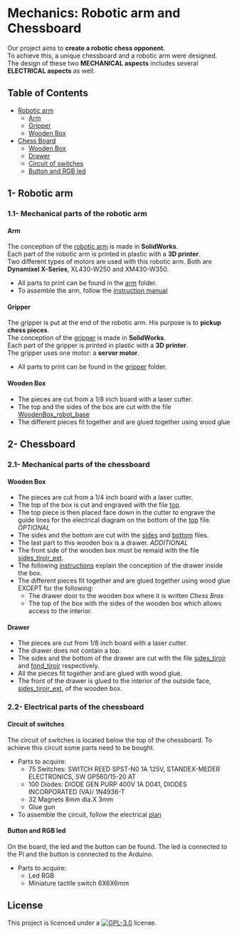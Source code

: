 # Mechanics: Robotic arm and Chessboard
Our project aims to **create a robotic chess opponent**. <br> To achieve this, a unique chessboard and a robotic arm were designed. <br> The design of these two **MECHANICAL aspects** includes several **ELECTRICAL aspects** as well.
## Table of Contents
- [Robotic arm](https://github.com/ClanDesDindesLibres2/RoboticArm_ChessBoard_Mechanic#1--robotic-arm)
   - [Arm](https://github.com/ClanDesDindesLibres2/RoboticArm_ChessBoard_Mechanic#arm)
   - [Gripper](https://github.com/ClanDesDindesLibres2/RoboticArm_ChessBoard_Mechanic#gripper)
   - [Wooden Box](https://github.com/ClanDesDindesLibres2/RoboticArm_ChessBoard_Mechanic#wooden-box)
- [Chess Board](https://github.com/ClanDesDindesLibres2/RoboticArm_ChessBoard_Mechanic#2--chessboard)
     - [Wooden Box](https://github.com/ClanDesDindesLibres2/RoboticArm_ChessBoard_Mechanic#wooden-box-1)
     - [Drawer](https://github.com/ClanDesDindesLibres2/RoboticArm_ChessBoard_Mechanic#drawer)
     - [Circuit of switches](https://github.com/ClanDesDindesLibres2/RoboticArm_ChessBoard_Mechanic#circuit-of-switches)
     - [Button and RGB led](https://github.com/ClanDesDindesLibres2/RoboticArm_ChessBoard_Mechanic#button-and-rgb-led)
## 1- Robotic arm
### 1.1- Mechanical parts of the robotic arm
#### Arm
The conception of the [robotic arm](https://github.com/ClanDesDindesLibres2/RoboticArm_ChessBoard_Mechanic/blob/main/Mechanical/Arm_SolidWorks/Arm2.0/Arm.SLDASM) is made in **SolidWorks**. <br>
Each part of the robotic arm is printed in plastic with a **3D printer**. <br>
Two different types of motors are used with this robotic arm. Both are **Dynamixel X-Series**, XL430-W250 and XM430-W350.
* All parts to print can be found in the [arm](https://github.com/ClanDesDindesLibres2/RoboticArm_ChessBoard_Mechanic/tree/main/Mechanical/Arm_SolidWorks/Arm2.0) folder.
* To assemble the arm, follow the [instruction manual](https://github.com/ClanDesDindesLibres2/RoboticArm_ChessBoard_Mechanic/blob/main/Mechanical/Assembly_manual/Arm%20assembly%20and%20modification%20guide.pdf)
#### Gripper
The gripper is put at the end of the robotic arm. His purpose is to **pickup chess pieces**. <br>
The conception of the [gripper](https://github.com/ClanDesDindesLibres2/RoboticArm_ChessBoard_Mechanic/tree/main/Mechanical/Arm_SolidWorks/gripper/Assembly.SLDASM) is made in **SolidWorks**. <br>
Each part of the gripper is printed in plastic with a **3D printer**. <br>
The gripper uses one motor: a **servor motor**.
* All parts to print can be found in the [gripper](https://github.com/ClanDesDindesLibres2/RoboticArm_ChessBoard_Mechanic/tree/main/Mechanical/Arm_SolidWorks/gripper) folder.

#### Wooden Box
* The pieces are cut from a 1/8 inch board with a laser cutter.
* The top and the sides of the box are cut with the file [WoodenBox_robot_base](https://github.com/ClanDesDindesLibres2/RoboticArm_ChessBoard_Mechanic/blob/main/Mechanical/WoodenBox/WoodenBox_robot_base.svg)
* The different pieces fit together and are glued together using wood glue 

## 2- Chessboard
### 2.1- Mechanical parts of the chessboard
#### Wooden Box
* The pieces are cut from a 1/4 inch board with a laser cutter.
* The top of the box is cut and engraved with the file [top](https://github.com/ClanDesDindesLibres2/RoboticArm_ChessBoard_Mechanic/blob/main/Mechanical/WoodenBox/top.svg).
* The top piece is then placed face down in the cutter to engrave the guide lines for the electrical diagram on the bottom of the [top](https://github.com/ClanDesDindesLibres2/RoboticArm_ChessBoard_Mechanic/blob/main/Mechanical/WoodenBox/top.svg) file. *OPTIONAL*
* The sides and the bottom are cut with the [sides](https://github.com/ClanDesDindesLibres2/RoboticArm_ChessBoard_Mechanic/blob/main/Mechanical/WoodenBox/sides.svg)  and [bottom](https://github.com/ClanDesDindesLibres2/RoboticArm_ChessBoard_Mechanic/blob/main/Mechanical/WoodenBox/bottom.svg)  files.
* The last part to this wooden box is a drawer. *ADDITIONAL*
* The front side of the wooden box must be remaid with the file [sides_tiroir_ext](https://github.com/ClanDesDindesLibres2/RoboticArm_ChessBoard_Mechanic/blob/main/Mechanical/WoodenBox/sides_tiroir_ext.svg).
* The following [instructions](https://github.com/ClanDesDindesLibres2/RoboticArm_ChessBoard_Mechanic/blob/main/README.md#drawer) explain the conception of the drawer inside the box.
* The different pieces fit together and are glued together using wood glue EXCEPT for the following:
   * The drawer door to the wooden box where it is written *Chess Bras*
   * The top of the box with the sides of the wooden box which allows access to the interior.
#### Drawer
* The pieces are cut from 1/8 inch board with a laser cutter.
* The drawer does not contain a top.
* The sides and the bottom of the drawer are cut with the file [sides_tiroir](https://github.com/ClanDesDindesLibres2/RoboticArm_ChessBoard_Mechanic/blob/main/Mechanical/WoodenBox/sides_tiroir.svg) and [fond_tiroir](https://github.com/ClanDesDindesLibres2/RoboticArm_ChessBoard_Mechanic/blob/main/Mechanical/WoodenBox/fond_tiroir.svg) respectively.
* All the pieces fit together and are glued with wood glue.
* The front of the drawer is glued to the interior of the outside face, [sides_tiroir_ext](https://github.com/ClanDesDindesLibres2/RoboticArm_ChessBoard_Mechanic/blob/main/Mechanical/WoodenBox/sides_tiroir_ext.svg), of the wooden box. 

### 2.2- Electrical parts of the chessboard
#### Circuit of switches
The circuit of switches is located below the top of the chessboard. To achieve this circuit some parts need to be bought.
* Parts to acquire:
  * 75 Switches: SWITCH REED SPST-N0 1A 125V, STANDEX-MEDER ELECTRONICS, SW GP560/15-20 AT
  * 100 Diodes: DIODE GEN PURP 400V 1A D041, DIODES INCORPORATED (VA)/ 1N4936-T
  * 32 Magnets 8mm dia.X 3mm
  * Glue gun
* To assemble the circuit, follow the electrical [plan](https://github.com/ClanDesDindesLibres2/RoboticArm_ChessBoard_Mechanic/blob/main/Electrical/Board/Circuit_switches.ms14)
#### Button and RGB led
On the board, the led and the button can be found. The led is connected to the Pi and the button is connected to the Arduino.
* Parts to acquire:
  * Led RGB
  * Miniature tactile switch 6X6X6mm

## <a id="License"></a>License
This project is licenced under a  [![GPL-3.0](https://img.shields.io/badge/License-GPLv3-blue.svg?style=flat-square)](https://github.com/SPUdeS/SPUdeS/blob/main/LICENSE) license.

